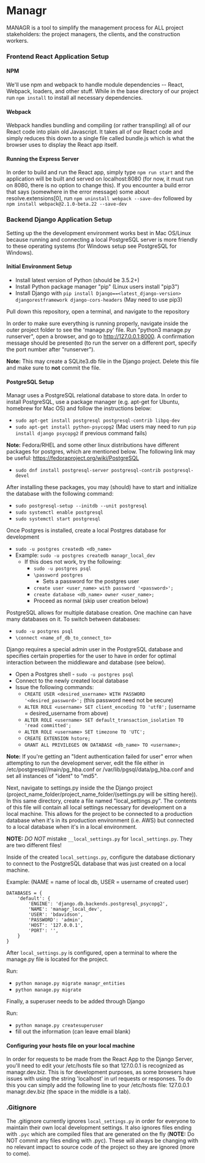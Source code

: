 # Managr
MANAGR is a tool to simplify the management process for ALL project stakeholders: the project managers, the clients, and the construction workers.

### Frontend React Application Setup

#### NPM
We'll use npm and webpack to handle module dependencies -- React, Webpack, loaders, and other stuff. While in the base directory of our project run `npm install` to install all necessary dependencies.

#### Webpack
Webpack handles bundling and compiling (or rather transpiling) all of our React code into plain old Javascript. It takes all of our React code and simply reduces this down to a single file called bundle.js which is what the browser uses to display the React app itself.

#### Running the Express Server
In order to build and run the React app, simply type `npm run start` and the application will be built and served on localhost:8080 (for now, it must run on 8080, there is no option to change this). If you encounter a build error that says (somewhere in the error message) some about resolve.extensions[0], run `npm uninstall webpack --save-dev` followed by `npm install webpack@2.1.0-beta.22 --save-dev`

### Backend Django Application Setup
Setting up the the development environment works best in Mac OS/Linux because running and connecting a local PostgreSQL server is more friendly to these operating systems (for Windows setup see PostgreSQL for Windows).

#### Initial Environment Setup
* Install latest version of Python (should be 3.5.2+)
* Install Python package manager "pip" (Linux users install "pip3")
* Install Django with `pip install Django==<latest_django-version> djangorestframework django-cors-headers` (May need to use pip3)

Pull down this repository, open a terminal, and navigate to the repository

In order to make sure everything is running properly, navigate inside the outer project folder to see the 'manage.py' file. Run "python3 manage.py runserver", open a browser, and go to http://127.0.0.1:8000. A confirmation message should be presented (to run the server on a different port, specify the port number after "runserver").

**Note:** This may create a SQLite3.db file in the Django project. Delete this file and make sure to **not** commit the file.

#### PostgreSQL Setup
Managr uses a PostgreSQL relational database to store data. In order to install PostgreSQL, use a package manager (e.g. apt-get for Ubuntu, homebrew for Mac OS) and follow the instructions below:

* `sudo apt-get install postgresql postgresql-contrib libpq-dev`
* `sudo apt-get install python-psycopg2` (Mac users may need to run `pip install django psycopg2` if previous command fails)

**Note:** Fedora/RHEL and some other linux distributions have different packages for postgres, which are mentioned below. The following link may be useful: https://fedoraproject.org/wiki/PostgreSQL

* `sudo dnf install postgresql-server postgresql-contrib postgresql-devel`

After installing these packages, you may (should) have to start and initialize the database with the following command:

* `sudo postgresql-setup --initdb --unit postgresql`
* `sudo systemctl enable postgresql`
* `sudo systemctl start postgresql`

Once Postgres is installed, create a local Postgres database for development
* `sudo -u postgres createdb <db_name>`
* Example: `sudo -u postgres createdb managr_local_dev`
   * If this does not work, try the following:
      * `sudo -u postgres psql`
      * `\password postgres`
         * Sets a password for the postgres user
      * `create user <user_name> with password '<password>';`
      * `create database <db_name> owner <user_name>;`
      * Proceed as normal (skip user creation below)

PostgreSQL allows for multiple database creation. One machine can have many databases on it. To switch between databases:
* `sudo -u postgres psql`
* `\connect <name_of_db_to_connect_to>`

Django requires a special admin user in the PostgreSQL database and specifies certain properties for the user to have in order for optimal interaction between the middleware and database (see below).
* Open a Postgres shell - `sudo -u postgres psql`
* Connect to the newly created local database
* Issue the following commands:
    * `CREATE USER <desired_username> WITH PASSWORD '<desired_password>';` (this password need not be secure)
    * `ALTER ROLE <username> SET client_encoding TO 'utf8';` (username = desired_username from above)
    * `ALTER ROLE <username> SET default_transaction_isolation TO 'read committed';`
    * `ALTER ROLE <username> SET timezone TO 'UTC';`
    * `CREATE EXTENSION hstore;`
    * `GRANT ALL PRIVILEGES ON DATABASE <db_name> TO <username>;`

**Note:** If you're getting an "Ident authentication failed for user" error when attempting to run the development server, edit the file either in /etc/postgresql/<version>/main/pg_hba.conf or /var/lib/pgsql/data/pg_hba.conf and set all instances of "ident" to "md5".

Next, navigate to settings.py inside the the Django project (project_name_folder/project_name_folder/(settings.py will be sitting here)). In this same directory, create a file named "local_settings.py". The contents of this file will contain all local settings necessary for development on a local machine. This allows for the project to be connected to a production database when it's in its production environment (i.e. AWS) but connected to a local database when it's in a local environment.

**NOTE:** _DO NOT_ mistake `__local_settings.py` for `local_settings.py`. They are two different files!

Inside of the created `local_settings.py`, configure the database dictionary to connect to the PostgreSQL database that was just created on a local machine.

Example: (NAME = name of local db, USER = username of created user)
~~~~
DATABASES = {
    'default': {
        'ENGINE': 'django.db.backends.postgresql_psycopg2',
        'NAME': 'managr_local_dev',
        'USER': 'bdavidson',
        'PASSWORD': 'admin',
        'HOST': '127.0.0.1',
        'PORT': '',
    }
}
~~~~
After `local_settings.py` is configured, open a terminal to where the manage.py file is located for the project.

Run:
* `python manage.py migrate managr_entities`
* `python manage.py migrate`

Finally, a superuser needs to be added through Django

Run:
* `python manage.py createsuperuser`
* fill out the information (can leave email blank)

#### Configuring your hosts file on your local machine
In order for requests to be made from the React App to the Django Server, you'll need to edit your /etc/hosts file so that 127.0.0.1 is recognized as managr.dev.biz. This is for development purposes, as some browsers have issues with using the string 'localhost' in url requests or responses. To do this you can simply add the following line to your /etc/hosts file: 127.0.0.1  managr.dev.biz (the space in the middle is a tab).

### .Gitignore
The .gitignore currently ignores `local_settings.py` in order for everyone to maintain their own local development settings. It also ignores files ending with `.pyc` which are compiled files that are generated on the fly (**NOTE:** Do NOT commit any files ending with .pyc). These will always be changing with no relevant impact to source code of the project so they are ignored (more to come).
